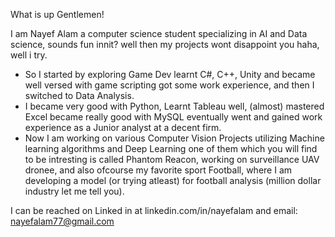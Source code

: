 What is up Gentlemen!

I am Nayef Alam a computer science student specializing in AI and Data science, sounds fun innit? well then my projects wont disappoint you haha, well i try.
- So I started by exploring Game Dev learnt C#, C++, Unity and became well versed with game scripting got some work experience, and then I switched to Data Analysis.
- I became very good with Python, Learnt Tableau well, (almost) mastered Excel became really good with MySQL eventually went and gained work experience as a Junior analyst at a decent firm.
- Now I am working on various Computer Vision Projects utilizing Machine learning algorithms and Deep Learning one of them which you will find to be intresting is called Phantom Reacon, working on surveillance UAV dronee, and also ofcourse my favorite sport Football, 
  where I am developing a model (or trying atleast) for football analysis (million dollar industry let me tell you).

I can be reached on Linked in at linkedin.com/in/nayefalam and email: nayefalam77@gmail.com


<!---
nayefalam/nayefalam is a ✨ special ✨ repository because its `README.md` (this file) appears on your GitHub profile.
You can click the Preview link to take a look at your changes.
--->
